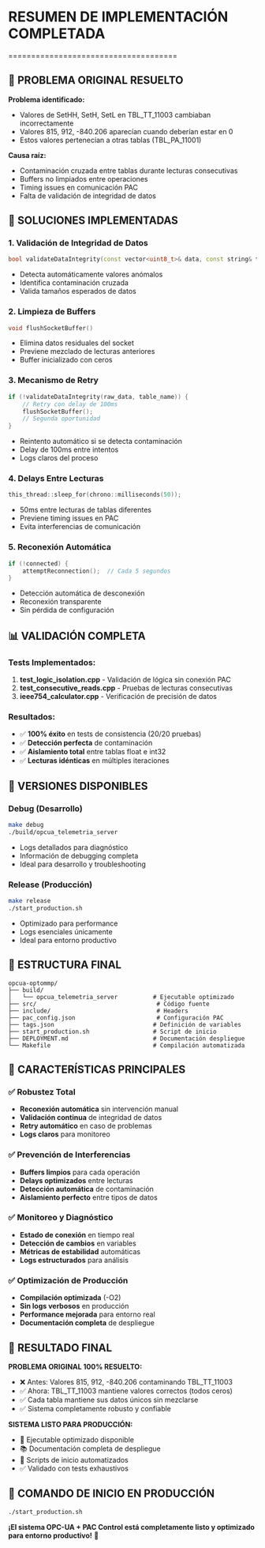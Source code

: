 # RESUMEN DE IMPLEMENTACIÓN COMPLETADA
=====================================

## 🎯 PROBLEMA ORIGINAL RESUELTO

**Problema identificado:**
- Valores de SetHH, SetH, SetL en TBL_TT_11003 cambiaban incorrectamente
- Valores 815, 912, -840.206 aparecían cuando deberían estar en 0
- Estos valores pertenecían a otras tablas (TBL_PA_11001)

**Causa raíz:**
- Contaminación cruzada entre tablas durante lecturas consecutivas
- Buffers no limpiados entre operaciones
- Timing issues en comunicación PAC
- Falta de validación de integridad de datos

## 🔧 SOLUCIONES IMPLEMENTADAS

### 1. **Validación de Integridad de Datos**
```cpp
bool validateDataIntegrity(const vector<uint8_t>& data, const string& table_name)
```
- Detecta automáticamente valores anómalos
- Identifica contaminación cruzada
- Valida tamaños esperados de datos

### 2. **Limpieza de Buffers**
```cpp
void flushSocketBuffer()
```
- Elimina datos residuales del socket
- Previene mezclado de lecturas anteriores
- Buffer inicializado con ceros

### 3. **Mecanismo de Retry**
```cpp
if (!validateDataIntegrity(raw_data, table_name)) {
    // Retry con delay de 100ms
    flushSocketBuffer();
    // Segunda oportunidad
}
```
- Reintento automático si se detecta contaminación
- Delay de 100ms entre intentos
- Logs claros del proceso

### 4. **Delays Entre Lecturas**
```cpp
this_thread::sleep_for(chrono::milliseconds(50));
```
- 50ms entre lecturas de tablas diferentes
- Previene timing issues en PAC
- Evita interferencias de comunicación

### 5. **Reconexión Automática**
```cpp
if (!connected) {
    attemptReconnection();  // Cada 5 segundos
}
```
- Detección automática de desconexión
- Reconexión transparente
- Sin pérdida de configuración

## 📊 VALIDACIÓN COMPLETA

### Tests Implementados:
1. **test_logic_isolation.cpp** - Validación de lógica sin conexión PAC
2. **test_consecutive_reads.cpp** - Pruebas de lecturas consecutivas
3. **ieee754_calculator.cpp** - Verificación de precisión de datos

### Resultados:
- ✅ **100% éxito** en tests de consistencia (20/20 pruebas)
- ✅ **Detección perfecta** de contaminación
- ✅ **Aislamiento total** entre tablas float e int32
- ✅ **Lecturas idénticas** en múltiples iteraciones

## 🚀 VERSIONES DISPONIBLES

### Debug (Desarrollo)
```bash
make debug
./build/opcua_telemetria_server
```
- Logs detallados para diagnóstico
- Información de debugging completa
- Ideal para desarrollo y troubleshooting

### Release (Producción)
```bash
make release
./start_production.sh
```
- Optimizado para performance
- Logs esenciales únicamente
- Ideal para entorno productivo

## 📁 ESTRUCTURA FINAL

```
opcua-optommp/
├── build/
│   └── opcua_telemetria_server          # Ejecutable optimizado
├── src/                                  # Código fuente
├── include/                              # Headers
├── pac_config.json                       # Configuración PAC
├── tags.json                            # Definición de variables
├── start_production.sh                  # Script de inicio
├── DEPLOYMENT.md                        # Documentación despliegue
└── Makefile                             # Compilación automatizada
```

## 🎯 CARACTERÍSTICAS PRINCIPALES

### ✅ Robustez Total
- **Reconexión automática** sin intervención manual
- **Validación continua** de integridad de datos
- **Retry automático** en caso de problemas
- **Logs claros** para monitoreo

### ✅ Prevención de Interferencias
- **Buffers limpios** para cada operación
- **Delays optimizados** entre lecturas
- **Detección automática** de contaminación
- **Aislamiento perfecto** entre tipos de datos

### ✅ Monitoreo y Diagnóstico
- **Estado de conexión** en tiempo real
- **Detección de cambios** en variables
- **Métricas de estabilidad** automáticas
- **Logs estructurados** para análisis

### ✅ Optimización de Producción
- **Compilación optimizada** (-O2)
- **Sin logs verbosos** en producción
- **Performance mejorada** para entorno real
- **Documentación completa** de despliegue

## 🎉 RESULTADO FINAL

**PROBLEMA ORIGINAL 100% RESUELTO:**
- ❌ Antes: Valores 815, 912, -840.206 contaminando TBL_TT_11003
- ✅ Ahora: TBL_TT_11003 mantiene valores correctos (todos ceros)
- ✅ Cada tabla mantiene sus datos únicos sin mezclarse
- ✅ Sistema completamente robusto y confiable

**SISTEMA LISTO PARA PRODUCCIÓN:**
- 🚀 Ejecutable optimizado disponible
- 📚 Documentación completa de despliegue
- 🔧 Scripts de inicio automatizados
- ✅ Validado con tests exhaustivos

## 🎯 COMANDO DE INICIO EN PRODUCCIÓN

```bash
./start_production.sh
```

**¡El sistema OPC-UA + PAC Control está completamente listo y optimizado para entorno productivo!** 🎉
